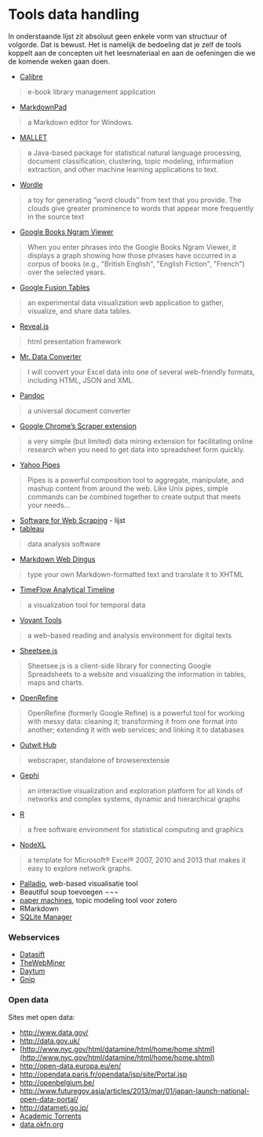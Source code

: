 Tools data handling
=====================

In onderstaande lijst zit absoluut geen enkele vorm van structuur of volgorde. Dat is bewust. Het is namelijk de bedoeling dat je zelf de tools koppelt aan de concepten uit het leesmateriaal en aan de oefeningen die we de komende weken gaan doen.

* [Calibre](http://calibre-ebook.com/)
>  e-book library management application
* [MarkdownPad](http://markdownpad.com/)
> a Markdown editor for Windows. 
* [MALLET](http://mallet.cs.umass.edu/)
> a Java-based package for statistical natural language processing, document classification, clustering, topic modeling, information extraction, and other machine learning applications to text. 
* [Wordle](http://www.wordle.net/)
> a toy for generating “word clouds” from text that you provide. The clouds give greater prominence to words that appear more frequently in the source text
* [Google Books Ngram Viewer](https://books.google.com/ngrams)
> When you enter phrases into the Google Books Ngram Viewer, it displays a graph showing how those phrases have occurred in a corpus of books (e.g., "British English", "English Fiction", "French") over the selected years.
* [Google Fusion Tables](http://tables.googlelabs.com)
> an experimental data visualization web application to gather, visualize, and share data tables.
* [Reveal.js](http://lab.hakim.se/reveal-js/#/.)
> html presentation framework
* [Mr. Data Converter](https://shancarter.github.io/mr-data-converter/) 
> I will convert your Excel data into one of several web-friendly formats, including HTML, JSON and XML.
* [Pandoc](http://pandoc.org/README.html)
> a universal document converter
* [Google Chrome’s Scraper extension](https://chrome.google.com/webstore/detail/scraper/mbigbapnjcgaffohmbkdlecaccepngjd)
> a very simple (but limited) data mining extension for facilitating online research when you need to get data into spreadsheet form quickly. 
* [Yahoo Pipes](http://pipes.yahoo.com/pipes/)
> Pipes is a powerful composition tool to aggregate, manipulate, and mashup content from around the web. Like Unix pipes, simple commands can be combined together to create output that meets your needs...
* [Software for Web Scraping](http://scraping.pro/software-for-web-scraping/) - lijst
* [tableau](http://www.tableausoftware.com/products/desktop)
> data analysis software
* [Markdown Web Dingus](https://daringfireball.net/projects/markdown/dingus)
> type your own Markdown-formatted text and translate it to XHTML
* [TimeFlow Analytical Timeline](https://github.com/FlowingMedia/TimeFlow/wiki)
> a visualization tool for temporal data
* [Voyant Tools](http://voyant-tools.org/) 
> a web-based reading and analysis environment for digital texts
* [Sheetsee.js](https://jlord.github.io/sheetsee.js/#possibilities)
> Sheetsee.js is a client-side library for connecting Google Spreadsheets to a website and visualizing the information in tables, maps and charts.
* [OpenRefine](http://openrefine.org/)
> OpenRefine (formerly Google Refine) is a powerful tool for working with messy data: cleaning it; transforming it from one format into another; extending it with web services; and linking it to databases
* [Outwit Hub](http://www.outwit.com/products/hub/)
> webscraper, standalone of browserextensie
* [Gephi](http://gephi.org/) 
> an interactive visualization and exploration platform for all kinds of networks and complex systems, dynamic and hierarchical graphs
* [R](http://www.r-project.org/) 
> a free software environment for statistical computing and graphics
* [NodeXL](https://nodexl.codeplex.com/)
> a template for Microsoft® Excel® 2007, 2010 and 2013 that makes it easy to explore network graphs.
* [Palladio](http://palladio.designhumanities.org/#/), web-based visualisatie tool
* Beautiful soup toevoegen ¬¬¬
* [paper machines](http://papermachines.org), topic modeling tool voor zotero
* RMarkdown
* [SQLite Manager](https://github.com/lazierthanthou/sqlite-manager)

### Webservices
* [Datasift](http://datasift.com/get-started/)
* [TheWebMiner](http://thewebminer.com/)
* [Daytum](http://daytum.com/)
* [Gnip](http://gnip.com/products/)

### Open data

Sites met open data:

* http://www.data.gov/
* http://data.gov.uk/
* [http://www.nyc.gov/html/datamine/html/home/home.shtml](http://www.nyc.gov/html/datamine/html/home/home.shtml)
* http://open-data.europa.eu/en/
* http://opendata.paris.fr/opendata/jsp/site/Portal.jsp
* http://openbelgium.be/
* http://www.futuregov.asia/articles/2013/mar/01/japan-launch-national-open-data-portal/
* http://datameti.go.jp/
* [Academic Torrents](http://academictorrents.com/)
* [data.okfn.org](http://data.okfn.org/)


